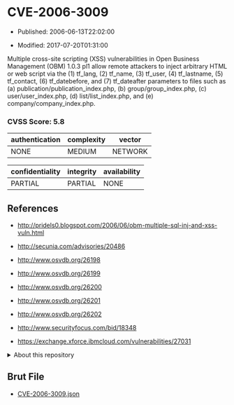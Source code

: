 # CVE-2006-3009

- Published: 2006-06-13T22:02:00

- Modified: 2017-07-20T01:31:00

Multiple cross-site scripting (XSS) vulnerabilities in Open Business Management (OBM) 1.0.3 pl1 allow remote attackers to inject arbitrary HTML or web script via the (1) tf_lang, (2) tf_name, (3) tf_user, (4) tf_lastname, (5) tf_contact, (6) tf_datebefore, and (7) tf_dateafter parameters to files such as (a) publication/publication_index.php, (b) group/group_index.php, (c) user/user_index.php, (d) list/list_index.php, and (e) company/company_index.php.

### CVSS Score: **5.8**

| authentication | complexity | vector |
| --- | --- | --- |
| NONE | MEDIUM | NETWORK |

| confidentiality | integrity | availability |
| --- | --- | --- |
| PARTIAL | PARTIAL | NONE |

## References

* http://pridels0.blogspot.com/2006/06/obm-multiple-sql-inj-and-xss-vuln.html

* http://secunia.com/advisories/20486

* http://www.osvdb.org/26198

* http://www.osvdb.org/26199

* http://www.osvdb.org/26200

* http://www.osvdb.org/26201

* http://www.osvdb.org/26202

* http://www.securityfocus.com/bid/18348

* https://exchange.xforce.ibmcloud.com/vulnerabilities/27031

<details>
<summary>About this repository</summary> 

  This repository is part of the project [Live Hack CVE](https://github.com/Live-Hack-CVE). Main website can be found [www.live-hack.org](https://www.live-hack.org) 
  
  Made by [Sn0wAlice](https://github.com/Sn0wAlice) for the people that care about security and need to have a feed of the latest CVEs. Hope you enjoy it, don't forget to star the repo and follow me on [Twitter](https://twitter.com/Sn0wAlice) and [Github](https://github.com/Sn0wAlice). And that is my [personnal website](https://www.alice-snow.me/)

  - [Home Page](https://github.com/Live-Hack-CVE)
  - [Framework](https://github.com/Live-Hack-CVE/cve-framework)
  - [CVE database](https://github.com/Live-Hack-CVE/full_database)
  - [Changelog](https://github.com/Live-Hack-CVE/Changelog)
</details>

## Brut File

* [CVE-2006-3009.json](https://raw.githubusercontent.com/Live-Hack-CVE/full_database/main/cves/2006/CVE-2006-3009.json)

